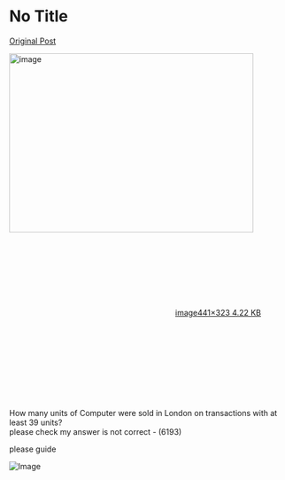 # No Title

[Original Post](https://discourse.onlinedegree.iitm.ac.in/t/166576/20)

<p><div class="lightbox-wrapper"><a class="lightbox" href="https://europe1.discourse-cdn.com/flex013/uploads/iitm/original/3X/7/5/7511167a7f94b1b19c98af4d835318552532ce75.png" data-download-href="/uploads/short-url/gHCtpYw1cDhjRv3XqZZUpNul3p3.png?dl=1" title="image" rel="noopener nofollow ugc"><img src="https://europe1.discourse-cdn.com/flex013/uploads/iitm/original/3X/7/5/7511167a7f94b1b19c98af4d835318552532ce75.png" alt="image" data-base62-sha1="gHCtpYw1cDhjRv3XqZZUpNul3p3" width="441" height="323"><div class="meta"><svg class="fa d-icon d-icon-far-image svg-icon" aria-hidden="true"><use href="#far-image"></use></svg><span class="filename">image</span><span class="informations">441×323 4.22 KB</span><svg class="fa d-icon d-icon-discourse-expand svg-icon" aria-hidden="true"><use href="#discourse-expand"></use></svg></div></a></div></p>
<p>How many units of Computer were sold in London on transactions with at least 39 units?<br>
please check my answer is not correct - (6193)</p>
<p>please guide</p>

![Image](https://europe1.discourse-cdn.com/flex013/uploads/iitm/original/3X/7/5/7511167a7f94b1b19c98af4d835318552532ce75.png)